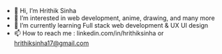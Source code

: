 - 👋 Hi, I’m Hrithik Sinha
- 👀 I’m interested in web development, anime, drawing, and many more
- 🌱 I’m currently learning Full stack web development & UX UI design
- 📫 How to reach me : linkedin.com/in/hrithiksinha or hrithiksinha17@gmail.com

<!---
kaisam11/kaisam11 is a ✨ special ✨ repository because its `README.md` (this file) appears on your GitHub profile.
You can click the Preview link to take a look at your changes.
--->
